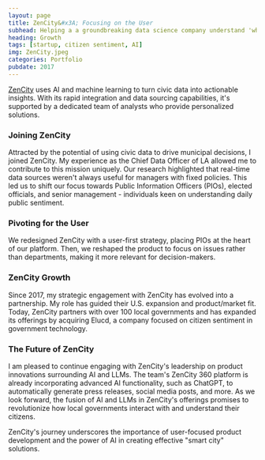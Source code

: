 ```yaml
---
layout: page
title: ZenCity&#x3A; Focusing on the User
subhead: Helping a a groundbreaking data science company understand 'where to play' and 'how to win'
heading: Growth
tags: [startup, citizen sentiment, AI]
img: ZenCity.jpeg
categories: Portfolio
pubdate: 2017
---
```


<a href="https://zencity.io" target="_blank">ZenCity</a> uses AI and machine learning to turn civic data into actionable insights. With its rapid integration and data sourcing capabilities, it's supported by a dedicated team of analysts who provide personalized solutions.

### Joining ZenCity

Attracted by the potential of using civic data to drive municipal decisions, I joined ZenCity. My experience as the Chief Data Officer of LA allowed me to contribute to this mission uniquely. Our research highlighted that real-time data sources weren't always useful for managers with fixed policies. This led us to shift our focus towards Public Information Officers (PIOs), elected officials, and senior management - individuals keen on understanding daily public sentiment.

### Pivoting for the User

We redesigned ZenCity with a user-first strategy, placing PIOs at the heart of our platform. Then, we reshaped the product to focus on issues rather than departments, making it more relevant for decision-makers.

### ZenCity Growth

Since 2017, my strategic engagement with ZenCity has evolved into a partnership. My role has guided their U.S. expansion and product/market fit. Today, ZenCity partners with over 100 local governments and has expanded its offerings by acquiring Elucd, a company focused on citizen sentiment in government technology.

### The Future of ZenCity

I am pleased to continue engaging with ZenCity's leadership on product innovations surrounding AI and LLMs. The team's ZenCity 360 platform is already incorporating advanced AI functionality, such as ChatGPT, to automatically generate press releases, social media posts, and more. As we look forward, the fusion of AI and LLMs in ZenCity's offerings promises to revolutionize how local governments interact with and understand their citizens.

ZenCity's journey underscores the importance of user-focused product development and the power of AI in creating effective "smart city" solutions.